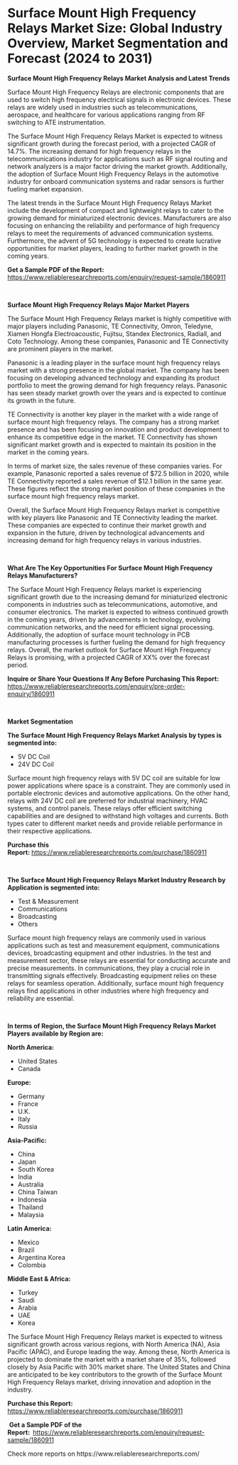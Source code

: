 <p><h1>Surface Mount High Frequency Relays Market Size: Global Industry Overview, Market Segmentation and Forecast (2024 to 2031)</h1></p><p><strong>Surface Mount High Frequency Relays Market Analysis and Latest Trends</strong></p>
<p><p>Surface Mount High Frequency Relays are electronic components that are used to switch high frequency electrical signals in electronic devices. These relays are widely used in industries such as telecommunications, aerospace, and healthcare for various applications ranging from RF switching to ATE instrumentation.</p><p>The Surface Mount High Frequency Relays Market is expected to witness significant growth during the forecast period, with a projected CAGR of 14.7%. The increasing demand for high frequency relays in the telecommunications industry for applications such as RF signal routing and network analyzers is a major factor driving the market growth. Additionally, the adoption of Surface Mount High Frequency Relays in the automotive industry for onboard communication systems and radar sensors is further fueling market expansion.</p><p>The latest trends in the Surface Mount High Frequency Relays Market include the development of compact and lightweight relays to cater to the growing demand for miniaturized electronic devices. Manufacturers are also focusing on enhancing the reliability and performance of high frequency relays to meet the requirements of advanced communication systems. Furthermore, the advent of 5G technology is expected to create lucrative opportunities for market players, leading to further market growth in the coming years.</p></p>
<p><strong>Get a Sample PDF of the Report:&nbsp;</strong> <a href="https://www.reliableresearchreports.com/enquiry/request-sample/1860911">https://www.reliableresearchreports.com/enquiry/request-sample/1860911</a></p>
<p>&nbsp;</p>
<p><strong>Surface Mount High Frequency Relays Major Market Players</strong></p>
<p><p>The Surface Mount High Frequency Relays market is highly competitive with major players including Panasonic, TE Connectivity, Omron, Teledyne, Xiamen Hongfa Electroacoustic, Fujitsu, Standex Electronics, Radiall, and Coto Technology. Among these companies, Panasonic and TE Connectivity are prominent players in the market.</p><p>Panasonic is a leading player in the surface mount high frequency relays market with a strong presence in the global market. The company has been focusing on developing advanced technology and expanding its product portfolio to meet the growing demand for high frequency relays. Panasonic has seen steady market growth over the years and is expected to continue its growth in the future.</p><p>TE Connectivity is another key player in the market with a wide range of surface mount high frequency relays. The company has a strong market presence and has been focusing on innovation and product development to enhance its competitive edge in the market. TE Connectivity has shown significant market growth and is expected to maintain its position in the market in the coming years.</p><p>In terms of market size, the sales revenue of these companies varies. For example, Panasonic reported a sales revenue of $72.5 billion in 2020, while TE Connectivity reported a sales revenue of $12.1 billion in the same year. These figures reflect the strong market position of these companies in the surface mount high frequency relays market.</p><p>Overall, the Surface Mount High Frequency Relays market is competitive with key players like Panasonic and TE Connectivity leading the market. These companies are expected to continue their market growth and expansion in the future, driven by technological advancements and increasing demand for high frequency relays in various industries.</p></p>
<p>&nbsp;</p>
<p><strong>What Are The Key Opportunities For Surface Mount High Frequency Relays Manufacturers?</strong></p>
<p><p>The Surface Mount High Frequency Relays market is experiencing significant growth due to the increasing demand for miniaturized electronic components in industries such as telecommunications, automotive, and consumer electronics. The market is expected to witness continued growth in the coming years, driven by advancements in technology, evolving communication networks, and the need for efficient signal processing. Additionally, the adoption of surface mount technology in PCB manufacturing processes is further fueling the demand for high frequency relays. Overall, the market outlook for Surface Mount High Frequency Relays is promising, with a projected CAGR of XX% over the forecast period.</p></p>
<p><strong>Inquire or Share Your Questions If Any Before Purchasing This Report:</strong> <a href="https://www.reliableresearchreports.com/enquiry/pre-order-enquiry/1860911">https://www.reliableresearchreports.com/enquiry/pre-order-enquiry/1860911</a></p>
<p>&nbsp;</p>
<p><strong>Market Segmentation</strong></p>
<p><strong>The Surface Mount High Frequency Relays Market Analysis by types is segmented into:</strong></p>
<p><ul><li>5V DC Coil</li><li>24V DC Coil</li></ul></p>
<p><p>Surface mount high frequency relays with 5V DC coil are suitable for low power applications where space is a constraint. They are commonly used in portable electronic devices and automotive applications. On the other hand, relays with 24V DC coil are preferred for industrial machinery, HVAC systems, and control panels. These relays offer efficient switching capabilities and are designed to withstand high voltages and currents. Both types cater to different market needs and provide reliable performance in their respective applications.</p></p>
<p><strong>Purchase this Report:&nbsp;</strong><a href="https://www.reliableresearchreports.com/purchase/1860911">https://www.reliableresearchreports.com/purchase/1860911</a></p>
<p>&nbsp;</p>
<p><strong>The Surface Mount High Frequency Relays Market Industry Research by Application is segmented into:</strong></p>
<p><ul><li>Test & Measurement</li><li>Communications</li><li>Broadcasting</li><li>Others</li></ul></p>
<p><p>Surface mount high frequency relays are commonly used in various applications such as test and measurement equipment, communications devices, broadcasting equipment and other industries. In the test and measurement sector, these relays are essential for conducting accurate and precise measurements. In communications, they play a crucial role in transmitting signals effectively. Broadcasting equipment relies on these relays for seamless operation. Additionally, surface mount high frequency relays find applications in other industries where high frequency and reliability are essential.</p></p>
<p>&nbsp;</p>
<p><strong>In terms of Region, the Surface Mount High Frequency Relays Market Players available by Region are:</strong></p>
<p>
    <p> <strong> North America: </strong>
        <ul>
            <li>United States</li>
            <li>Canada</li>
        </ul>
        </p> 
    <p> <strong> Europe: </strong>
        <ul>
            <li>Germany</li>
            <li>France</li>
            <li>U.K.</li>
            <li>Italy</li>
            <li>Russia</li>
        </ul>
        </p> 
    <p> <strong> Asia-Pacific: </strong>
        <ul>
            <li>China</li>
            <li>Japan</li>
            <li>South Korea</li>
            <li>India</li>
            <li>Australia</li>
            <li>China Taiwan</li>
            <li>Indonesia</li>
            <li>Thailand</li>
            <li>Malaysia</li>
        </ul>
        </p> 
    <p> <strong> Latin America: </strong>
        <ul>
            <li>Mexico</li>
            <li>Brazil</li>
            <li>Argentina Korea</li>
            <li>Colombia</li>
        </ul>
        </p> 
    <p> <strong> Middle East & Africa: </strong>
        <ul>
            <li>Turkey</li>
            <li>Saudi</li>
            <li>Arabia</li>
            <li>UAE</li>
            <li>Korea</li>
        </ul>
    </p>
    </p>
<p><p>The Surface Mount High Frequency Relays market is expected to witness significant growth across various regions, with North America (NA), Asia Pacific (APAC), and Europe leading the way. Among these, North America is projected to dominate the market with a market share of 35%, followed closely by Asia Pacific with 30% market share. The United States and China are anticipated to be key contributors to the growth of the Surface Mount High Frequency Relays market, driving innovation and adoption in the industry.</p></p>
<p><strong>Purchase this Report: </strong><a href="https://www.reliableresearchreports.com/purchase/1860911">https://www.reliableresearchreports.com/purchase/1860911</a></p>
<p>&nbsp;<strong>Get a Sample PDF of the Report:&nbsp;&nbsp;</strong><a href="https://www.reliableresearchreports.com/enquiry/request-sample/1860911">https://www.reliableresearchreports.com/enquiry/request-sample/1860911</a></p>
<p><strong></strong></p>
<p>Check more reports on https://www.reliableresearchreports.com/</p>